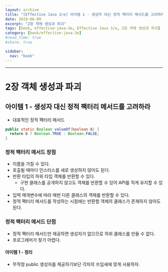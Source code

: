 ```yaml
---
layout: archive
title: "[Effective Java 3/e] 아이템 1 - 생성자 대신 정적 팩터리 메서드를 고려하라"
date: 2019-06-09
excerpt: "2장 객체 생성과 파괴"
tags: [book, effective-java-3e, Effective Java 3/e, 2장 객체 생성과 파괴]
category: [book/effective-java-3e]
#read_time: true
#share: true

sidebar:
  nav: "book"
---
```


* * *

# 2장 객체 생성과 파괴

## 아이템 1 - 생성자 대신 정적 팩터리 메서드를 고려하라

* 대표적인 정적 팩터리 메서드

```java
public static Boolean valueOf(boolean b) {
  return b ? Boolean.TRUE : Boolean.FALSE;
}
```

### 정적 팩터리 메서드 장점

* 이름을 가질 수 있다.
* 호출될 때마다 인스터스를 새로 생성하지 않아도 된다.
* 반환 타입의 하위 타입 객체를 반환할 수 있다.
  * 구현 클래스를 공개하지 않고도 객체를 반환할 수 있어 API를 작게 유지할 수 있다.
* 입력 매개변수에 따라 매번 다른 클래스의 객체를 반환할 수 있다.
* 정적 팩터리 메서드를 작성하는 시점에는 반환할 객체의 클래스가 존재하지 않아도 된다.

### 정적 팩터리 메서드 단점

* 정적 팩터리 메서드만 제공하면 생성자가 없으므로 하위 클래스를 만들 수 없다.
* 프로그래머가 찾기 어렵다.

#### 아이템 1 - 정리

* 무작정 public 생성자를 제공하기보단 각자의 쓰임새에 맞게 사용하자.